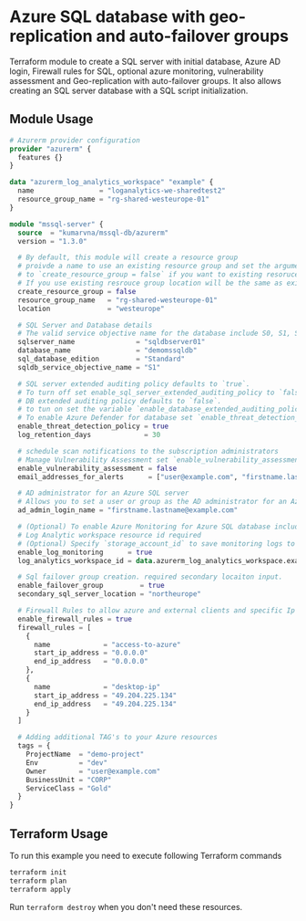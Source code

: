 # Azure SQL database with geo-replication and auto-failover groups

Terraform module to create a SQL server with initial database, Azure AD login, Firewall rules for SQL, optional azure monitoring, vulnerability assessment and Geo-replication with auto-failover groups. It also allows creating an SQL server database with a SQL script initialization.

## Module Usage

```terraform
# Azurerm provider configuration
provider "azurerm" {
  features {}
}

data "azurerm_log_analytics_workspace" "example" {
  name                = "loganalytics-we-sharedtest2"
  resource_group_name = "rg-shared-westeurope-01"
}

module "mssql-server" {
  source  = "kumarvna/mssql-db/azurerm"
  version = "1.3.0"

  # By default, this module will create a resource group
  # proivde a name to use an existing resource group and set the argument 
  # to `create_resource_group = false` if you want to existing resoruce group. 
  # If you use existing resrouce group location will be the same as existing RG.
  create_resource_group = false
  resource_group_name   = "rg-shared-westeurope-01"
  location              = "westeurope"

  # SQL Server and Database details
  # The valid service objective name for the database include S0, S1, S2, S3, P1, P2, P4, P6, P11 
  sqlserver_name               = "sqldbserver01"
  database_name                = "demomssqldb"
  sql_database_edition         = "Standard"
  sqldb_service_objective_name = "S1"

  # SQL server extended auditing policy defaults to `true`. 
  # To turn off set enable_sql_server_extended_auditing_policy to `false`  
  # DB extended auditing policy defaults to `false`. 
  # to tun on set the variable `enable_database_extended_auditing_policy` to `true` 
  # To enable Azure Defender for database set `enable_threat_detection_policy` to true 
  enable_threat_detection_policy = true
  log_retention_days             = 30

  # schedule scan notifications to the subscription administrators
  # Manage Vulnerability Assessment set `enable_vulnerability_assessment` to `true`
  enable_vulnerability_assessment = false
  email_addresses_for_alerts      = ["user@example.com", "firstname.lastname@example.com"]

  # AD administrator for an Azure SQL server
  # Allows you to set a user or group as the AD administrator for an Azure SQL server
  ad_admin_login_name = "firstname.lastname@example.com"

  # (Optional) To enable Azure Monitoring for Azure SQL database including audit logs
  # Log Analytic workspace resource id required
  # (Optional) Specify `storage_account_id` to save monitoring logs to storage. 
  enable_log_monitoring      = true
  log_analytics_workspace_id = data.azurerm_log_analytics_workspace.example.id

  # Sql failover group creation. required secondary locaiton input. 
  enable_failover_group         = true
  secondary_sql_server_location = "northeurope"

  # Firewall Rules to allow azure and external clients and specific Ip address/ranges. 
  enable_firewall_rules = true
  firewall_rules = [
    {
      name             = "access-to-azure"
      start_ip_address = "0.0.0.0"
      end_ip_address   = "0.0.0.0"
    },
    {
      name             = "desktop-ip"
      start_ip_address = "49.204.225.134"
      end_ip_address   = "49.204.225.134"
    }
  ]

  # Adding additional TAG's to your Azure resources
  tags = {
    ProjectName  = "demo-project"
    Env          = "dev"
    Owner        = "user@example.com"
    BusinessUnit = "CORP"
    ServiceClass = "Gold"
  }
}
```

## Terraform Usage

To run this example you need to execute following Terraform commands

```bash
terraform init
terraform plan
terraform apply
```

Run `terraform destroy` when you don't need these resources.
